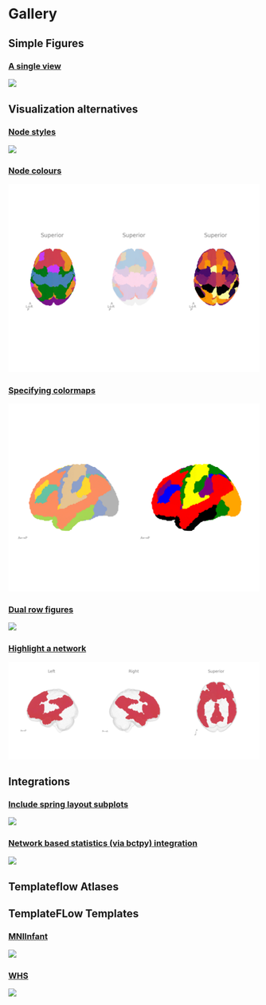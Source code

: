 # Gallery

## Simple Figures

### [A single view]((./simple/))

[![](./gallery/figures/singleview.png)](./simple/)

## Visualization alternatives

### [Node styles](./node_styles/)

[![](./gallery/figures/nodestyles.png)](./node_styles/)

### [Node colours](./specifying_node_color/)

[![](./gallery/figures/specifying_node_color.png)](./specifying_node_color/)

### [Specifying colormaps](./node_cmap/)

[![](./gallery/figures/node_cmap.png)](./node_cmap/)

### [Dual row figures](./two_rows/)

[![](./gallery/figures/rows1.png)](./two_rows/)

### [Highlight a network](./two_rows/)

[![](./gallery/figures/plot_dmn.png)](./plot_dmn/)


## Integrations

### [Include spring layout subplots](./spring_layout/)

[![](./gallery/figures/springlayout.png)](./spring_layout/)

### [Network based statistics (via bctpy) integration](./nbs/)

[![](./gallery/figures/nbs.png)](./nbs/)

## Templateflow Atlases



## TemplateFLow Templates

### [MNIInfant](./infant) 

[![](./gallery/figures/template_inf.png)](./infant/)

### [WHS](./infant) 

[![](./gallery/figures/template_whs.png)](./whs/)


